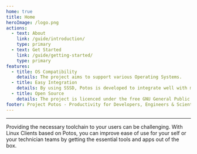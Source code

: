 ```yaml
---
home: true
title: Home
heroImage: /logo.png
actions:
  - text: About
    link: /guide/introduction/
    type: primary
  - text: Get Started
    link: /guide/getting-started/
    type: primary
features:
  - title: OS Compatibility
    details: The project aims to support various Operating Systems.
  - title: Easy Integration
    details: By using SSSD, Potos is developed to integrate well with most Enterprise environments.
  - title: Open Source
    details: The project is licenced under the free GNU General Public License 3.
footer: Project Potos - Productivity for Developers, Engineers & Scientists
---
```


<hr>

Providing the necessary toolchain to your users can be challenging. With Linux Clients based on Potos, you can improve ease of use for your self or your technician teams by getting the essential tools and apps out of the box.
